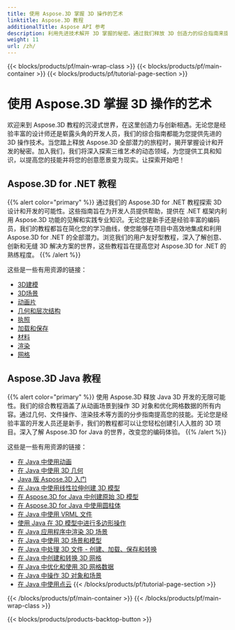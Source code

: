 ```yaml
---
title: 使用 Aspose.3D 掌握 3D 操作的艺术
linktitle: Aspose.3D 教程
additionalTitle: Aspose API 参考
description: 利用先进技术解开 3D 掌握的秘密。通过我们释放 3D 创造力的综合指南来提高您的设计和开发技能。
weight: 11
url: /zh/
---
```


{{< blocks/products/pf/main-wrap-class >}}
{{< blocks/products/pf/main-container >}}
{{< blocks/products/pf/tutorial-page-section >}}

# 使用 Aspose.3D 掌握 3D 操作的艺术


欢迎来到 Aspose.3D 教程的沉浸式世界，在这里创造力与创新相遇。无论您是经验丰富的设计师还是崭露头角的开发人员，我们的综合指南都能为您提供先进的 3D 操作技术。当您踏上释放 Aspose.3D 全部潜力的旅程时，揭开掌握设计和开发的秘密。加入我们，我们将深入探索三维艺术的动态领域，为您提供工具和知识，以提高您的技能并将您的创意愿景变为现实。让探索开始吧！

## Aspose.3D for .NET 教程
{{% alert color="primary" %}}
通过我们的 Aspose.3D for .NET 教程探索 3D 设计和开发的可能性。这些指南旨在为开发人员提供帮助，提供在 .NET 框架内利用 Aspose.3D 功能的见解和实践专业知识。无论您是新手还是经验丰富的编码员，我们的教程都旨在简化您的学习曲线，使您能够在项目中高效地集成和利用 Aspose.3D for .NET 的全部潜力。浏览我们的用户友好型教程，深入了解创意、创新和无缝 3D 解决方案的世界，这些教程旨在提高您对 Aspose.3D for .NET 的熟练程度。
{{% /alert %}}

这些是一些有用资源的链接：
 
- [3D建模](./net/3d-modeling/)
- [3D场景](./net/3d-scene/)
- [动画片](./net/animation/)
- [几何和层次结构](./net/geometry-and-hierarchy/)
- [执照](./net/license/)
- [加载和保存](./net/loading-and-saving/)
- [材料](./net/materials/)
- [渲染](./net/rendering/)
- [网格](./net/meshes/)

## Aspose.3D Java 教程
{{% alert color="primary" %}}
使用 Aspose.3D 释放 Java 3D 开发的无限可能性。我们的综合教程涵盖了从动画场景到操作 3D 对象和优化网格数据的所有内容。通过几何、文件操作、渲染技术等方面的分步指南提高您的技能。无论您是经验丰富的开发人员还是新手，我们的教程都可以让您轻松创建引人入胜的 3D 项目。深入了解 Aspose.3D for Java 的世界，改变您的编码体验。
{{% /alert %}}

这些是一些有用资源的链接：

- [在 Java 中使用动画](./java/animations/)
- [在 Java 中使用 3D 几何](./java/geometry/)
- [Java 版 Aspose.3D 入门](./java/licensing/)
- [在 Java 中使用线性拉伸创建 3D 模型](./java/linear-extrusion/)
- [在 Aspose.3D for Java 中创建原始 3D 模型](./java/primitive-3d-models/)
- [在 Aspose.3D for Java 中使用圆柱体](./java/cylinders/)
- [在 Java 中使用 VRML 文件](./java/vrml-files/)
- [使用 Java 在 3D 模型中进行多边形操作](./java/polygon/)
- [在 Java 应用程序中渲染 3D 场景](./java/rendering-3d-scenes/)
- [在 Java 中使用 3D 场景和模型](./java/3d-scenes-and-models/)
- [在 Java 中处理 3D 文件 - 创建、加载、保存和转换](./java/load-and-save/)
- [在 Java 中创建和转换 3D 网格](./java/transforming-3d-meshes/)
- [在 Java 中优化和使用 3D 网格数据](./java/3d-mesh-data/)
- [在 Java 中操作 3D 对象和场景](./java/3d-objects-and-scenes/)
- [在 Java 中使用点云](./java/point-clouds/)
{{< /blocks/products/pf/tutorial-page-section >}}

{{< /blocks/products/pf/main-container >}}
{{< /blocks/products/pf/main-wrap-class >}}

{{< blocks/products/products-backtop-button >}}
